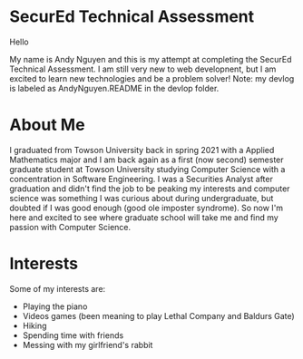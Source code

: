 # SecurEd Technical Assessment

Hello

My name is Andy Nguyen and this is my attempt at completing the SecurEd Technical Assessment. I am still very new to web developnent, but I am excited to learn new technologies and be a problem solver! Note: my devlog is labeled as AndyNguyen.README in the devlop folder.

# About Me
I graduated from Towson University back in spring 2021 with a Applied Mathematics major and I am back again as a first (now second) semester graduate student at Towson University studying Computer Science with a concentration in Software Engineering. I was a Securities Analyst after graduation and didn't find the job to be peaking my interests and computer science was something I was curious about during undergraduate, but doubted if I was good enough (good ole imposter syndrome). So now I'm here and excited to see where graduate school will take me and find my passion with Computer Science.

# Interests
Some of my interests are:
+ Playing the piano 
+ Videos games (been meaning to play Lethal Company and Baldurs Gate) 
+ Hiking 
+ Spending time with friends
+ Messing with my girlfriend's rabbit 
